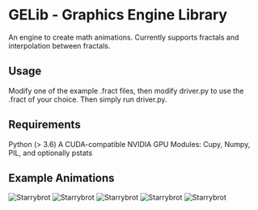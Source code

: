 # GELib - Graphics Engine Library
An engine to create math animations. Currently supports fractals and interpolation between fractals.


## Usage
Modify one of the example .fract files, then modify driver.py to use the .fract of your choice.
Then simply run driver.py.


## Requirements
Python (> 3.6)
A CUDA-compatible NVIDIA GPU
Modules: Cupy, Numpy, PIL, and optionally pstats


## Example Animations

![Starrybrot](https://imgur.com/qGPSfYe.gif)
![Starrybrot](https://imgur.com/OfQ8MZb.gif)
![Starrybrot](https://imgur.com/jKLNpjb.gif)
![Starrybrot](https://imgur.com/ppy7vVv.gif)
![Starrybrot](https://user-images.githubusercontent.com/22204498/129466242-3d4ab4ca-43dc-4671-9f73-6ef47f2e1d46.gif)
